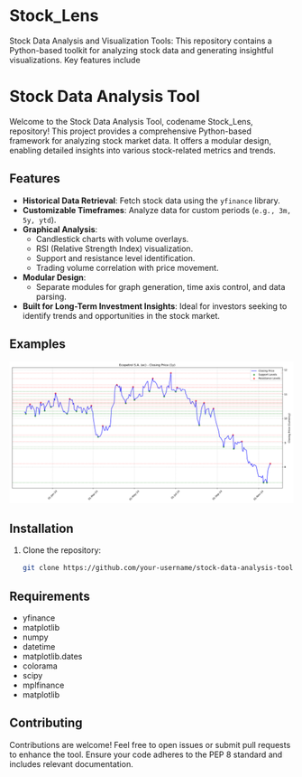 # Stock_Lens
Stock Data Analysis and Visualization Tools: This repository contains a Python-based toolkit for analyzing stock data and generating insightful visualizations. Key features include

# Stock Data Analysis Tool

Welcome to the Stock Data Analysis Tool, codename Stock_Lens, repository! This project provides a comprehensive Python-based framework for analyzing stock market data. It offers a modular design, enabling detailed insights into various stock-related metrics and trends.

## Features

- **Historical Data Retrieval**: Fetch stock data using the `yfinance` library.
- **Customizable Timeframes**: Analyze data for custom periods (`e.g., 3m, 5y, ytd`).
- **Graphical Analysis**:
  - Candlestick charts with volume overlays.
  - RSI (Relative Strength Index) visualization.
  - Support and resistance level identification.
  - Trading volume correlation with price movement.
- **Modular Design**:
  - Separate modules for graph generation, time axis control, and data parsing.
- **Built for Long-Term Investment Insights**: Ideal for investors seeking to identify trends and opportunities in the stock market.

## Examples
![1. Plot Closing Price with Pivot points](pics/Figure_1.png)

## Installation

1. Clone the repository:
   ```bash
   git clone https://github.com/your-username/stock-data-analysis-tool.git

## Requirements
- yfinance
- matplotlib
- numpy
- datetime
- matplotlib.dates
- colorama
- scipy
- mplfinance
- matplotlib
 
## Contributing
Contributions are welcome! Feel free to open issues or submit pull requests to enhance the tool. Ensure your code adheres to the PEP 8 standard and includes relevant documentation.

